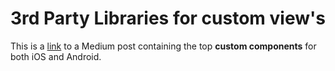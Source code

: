 # 3rd Party Libraries for custom view's

This is a [link](https://uxplanet.org/top-15-card-based-github-ui-libraries-and-components-for-ios-android-swift-java-8451133c16fb) to a Medium post containing the top **custom components** for both iOS and Android.